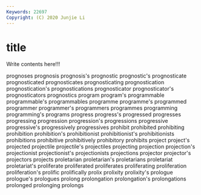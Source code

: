 ```yaml
---
Keywords: 22697
Copyright: (C) 2020 Junjie Li
---
```


# title

Write contents here!!!

prognoses 
prognosis 
prognosis's 
prognostic 
prognostic's 
prognosticate 
prognosticated 
prognosticates 
prognosticating 
prognostication
prognostication's 
prognostications 
prognosticator 
prognosticator's 
prognosticators 
prognostics 
program 
program's 
programmable 
programmable's
programmables 
programme 
programme's 
programmed 
programmer 
programmer's 
programmers 
programmes 
programming 
programming's
programs 
progress 
progress's 
progressed 
progresses 
progressing 
progression 
progression's 
progressions 
progressive
progressive's 
progressively 
progressives 
prohibit 
prohibited 
prohibiting 
prohibition 
prohibition's 
prohibitionist 
prohibitionist's
prohibitionists 
prohibitions 
prohibitive 
prohibitively 
prohibitory 
prohibits 
project 
project's 
projected 
projectile
projectile's 
projectiles 
projecting 
projection 
projection's 
projectionist 
projectionist's 
projectionists 
projections 
projector
projector's 
projectors 
projects 
proletarian 
proletarian's 
proletarians 
proletariat 
proletariat's 
proliferate 
proliferated
proliferates 
proliferating 
proliferation 
proliferation's 
prolific 
prolifically 
prolix 
prolixity 
prolixity's 
prologue
prologue's 
prologues 
prolong 
prolongation 
prolongation's 
prolongations 
prolonged 
prolonging 
prolongs 
